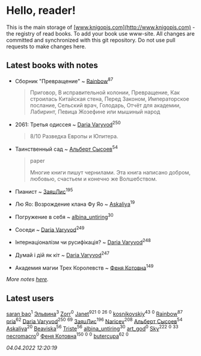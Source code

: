 # Hello, reader!
This is the main storage of [www.knigopis.com](http://www.knigopis.com) - the registry of read books.
To add your book use www-site. All changes are committed and synchronized with this git repository.
Do not use pull requests to make changes here.


## Latest books with notes
* Сборник "Превращение" ~ [Rainbow](users/109/109787328219839805802-google)<sup>87</sup>
    > Приговор, В исправительной колонии, Превращение, Как строилась Китайская стена, Перед Законом, Императорское послание, Сельский врач, Голодарь, Отчёт для академии, Лабиринт, Певица Жозефине или мышиный народ

* 2061: Третья одиссея ~ [Daria Varyvod](users/829/829893410524253-facebook)<sup>250</sup>
    > 8/10 Разведка Европы и Юпитера.

* Таинственный сад ~ [Альберт Сысоев](users/474/47446642-vkontakte)<sup>54</sup>
    > paper
    > 
    > Многие книги пишут чернилами. Эта книга написано добром, любовью, счастьем и конечно же Волшебством.

* Пианист ~ [ЗаяцЛис](users/112/112388384595246311466-google)<sup>195</sup>

* Лю Яо: Возрождение клана Фу Яо ~ [Askaliya](users/326/326783541-vkontakte)<sup>19</sup>

* Погружение в себя ~ [albina_untiring](users/257/2579695-vkontakte)<sup>30</sup>

* Соседи ~ [Daria Varyvod](users/829/829893410524253-facebook)<sup>249</sup>

* Інтернаціоналізм чи русифікація? ~ [Daria Varyvod](users/829/829893410524253-facebook)<sup>248</sup>

* Думай і дій як кіт ~ [Daria Varyvod](users/829/829893410524253-facebook)<sup>247</sup>

* Академия магии Трех Королевств ~ [Феня Котовна](users/109/109746193906459706720-google)<sup>149</sup>


_More notes [here](latest_books_with_notes.md)._


## Latest users
[saran bao](users/109/109276796058369770367-google)<sup>1</sup> 
[Эльвина](users/637/637513702-vkontakte)<sup>3</sup> 
[Zorr](users/102/102978821506314439770-google)<sup>0</sup> 
[Janet](users/108/108113656204404967440-google)<sup>921</sup> 
[](users/115/115201744643341348863-google)<sup>0</sup> 
[](users/864/86487125-vkontakte)<sup>26</sup> 
[](users/105/105803270930838059244-google)<sup>0</sup> 
[kosnikovskiy](users/118/118261627879855357372-google)<sup>43</sup> 
[](users/106/106097346551562439722-google)<sup>0</sup> 
[Rainbow](users/109/109787328219839805802-google)<sup>87</sup> 
[pria](users/128/128917939-vkontakte)<sup>62</sup> 
[Daria Varyvod](users/829/829893410524253-facebook)<sup>250</sup> 
[](users/153/1537586159620888-facebook)<sup>69</sup> 
[ЗаяцЛис](users/112/112388384595246311466-google)<sup>196</sup> 
[Naricev](users/107/107090515204537133928-google)<sup>208</sup> 
[Альберт Сысоев](users/474/47446642-vkontakte)<sup>54</sup> 
[Askaliya](users/326/326783541-vkontakte)<sup>20</sup> 
[Beaviska](users/102/10202544960024508-facebook)<sup>56</sup> 
[Triste](users/517/5175580462988229760-mailru)<sup>56</sup> 
[albina_untiring](users/257/2579695-vkontakte)<sup>30</sup> 
[art_god](users/270/27076131-vkontakte)<sup>0</sup> 
[Sky](users/118/118049897850017649660-googleplus)<sup>222</sup> 
[](users/107/107964573981658495430-google)<sup>0</sup> 
[](users/118/118248226132797004598-google)<sup>33</sup> 
[necromacro](users/104/104058898569282311785-google)<sup>0</sup> 
[Феня Котовна](users/109/109746193906459706720-google)<sup>150</sup> 
[](users/651/651948011-vkontakte)<sup>0</sup> 
[](users/112/112469457440397897994-google)<sup>0</sup> 
[butercupa](users/193/193697993-vkontakte)<sup>62</sup> 
[](users/117/117917591965816894588-google)<sup>0</sup> 


_04.04.2022 12:20:19_
